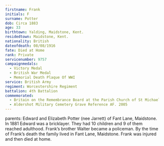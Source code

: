 ```yaml
---
firstname: Frank
initials: F
surname: Potter
dob: Circa 1883
age: 33
birthtown: Yalding, Maidstone, Kent.
residedtown: Maidstone, Kent.
nationality: British
dateofdeath: 08/08/1916
fate: Died at Home
rank: Private
servicenumber: 9757
campaignmedals:
  - Victory Medal
  - British War Medal
  - Memorial Death Plaque Of WWI
service: British Army
regiment: Worcestershire Regiment
battalion: 4th Battalion 
commemorated:
  - Britain on the Remembrance Board at the Parish Church of St Michael & All Angels, Maidstone
  - Aldershot Military Cemetery Grave Reference AF. 2005
---
```

parents: Edward and Elizabeth Potter (nee Jarrett) of Fant Lane, Maidstone. In 1881 Edward was a 
bricklayer. They had 10 children and 9 of them reached adulthood. 
Frank’s brother Walter became a policeman. By the time of Frank’s death the family lived in Fant Lane, 
Maidstone. Frank was injured and then died at home.


